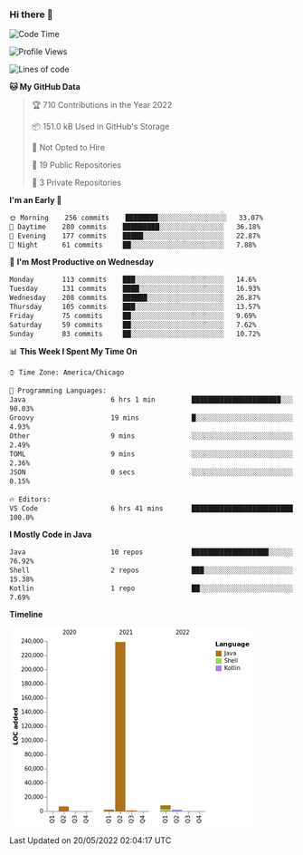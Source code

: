 ### Hi there 👋


<!--START_SECTION:waka-->
![Code Time](http://img.shields.io/badge/Code%20Time-2%2C256%20hrs%201%20min-blue)

![Profile Views](http://img.shields.io/badge/Profile%20Views-0-blue)

![Lines of code](https://img.shields.io/badge/From%20Hello%20World%20I%27ve%20Written-259%20Thousand%20lines%20of%20code-blue)

**🐱 My GitHub Data** 

> 🏆 710 Contributions in the Year 2022
 > 
> 📦 151.0 kB Used in GitHub's Storage 
 > 
> 🚫 Not Opted to Hire
 > 
> 📜 19 Public Repositories 
 > 
> 🔑 3 Private Repositories  
 > 
**I'm an Early 🐤** 

```text
🌞 Morning    256 commits    ████████░░░░░░░░░░░░░░░░░   33.07% 
🌆 Daytime    280 commits    █████████░░░░░░░░░░░░░░░░   36.18% 
🌃 Evening    177 commits    █████░░░░░░░░░░░░░░░░░░░░   22.87% 
🌙 Night      61 commits     ██░░░░░░░░░░░░░░░░░░░░░░░   7.88%

```
📅 **I'm Most Productive on Wednesday** 

```text
Monday       113 commits    ███░░░░░░░░░░░░░░░░░░░░░░   14.6% 
Tuesday      131 commits    ████░░░░░░░░░░░░░░░░░░░░░   16.93% 
Wednesday    208 commits    ██████░░░░░░░░░░░░░░░░░░░   26.87% 
Thursday     105 commits    ███░░░░░░░░░░░░░░░░░░░░░░   13.57% 
Friday       75 commits     ██░░░░░░░░░░░░░░░░░░░░░░░   9.69% 
Saturday     59 commits     ██░░░░░░░░░░░░░░░░░░░░░░░   7.62% 
Sunday       83 commits     ██░░░░░░░░░░░░░░░░░░░░░░░   10.72%

```


📊 **This Week I Spent My Time On** 

```text
⌚︎ Time Zone: America/Chicago

💬 Programming Languages: 
Java                     6 hrs 1 min         ██████████████████████░░░   90.03% 
Groovy                   19 mins             █░░░░░░░░░░░░░░░░░░░░░░░░   4.93% 
Other                    9 mins              ░░░░░░░░░░░░░░░░░░░░░░░░░   2.49% 
TOML                     9 mins              ░░░░░░░░░░░░░░░░░░░░░░░░░   2.36% 
JSON                     0 secs              ░░░░░░░░░░░░░░░░░░░░░░░░░   0.15%

🔥 Editors: 
VS Code                  6 hrs 41 mins       █████████████████████████   100.0%

```

**I Mostly Code in Java** 

```text
Java                     10 repos            ███████████████████░░░░░░   76.92% 
Shell                    2 repos             ███░░░░░░░░░░░░░░░░░░░░░░   15.38% 
Kotlin                   1 repo              ██░░░░░░░░░░░░░░░░░░░░░░░   7.69%

```


**Timeline**

![Chart not found](https://raw.githubusercontent.com/powercasgamer/powercasgamer/master/charts/bar_graph.png) 


 Last Updated on 20/05/2022 02:04:17 UTC
<!--END_SECTION:waka-->
